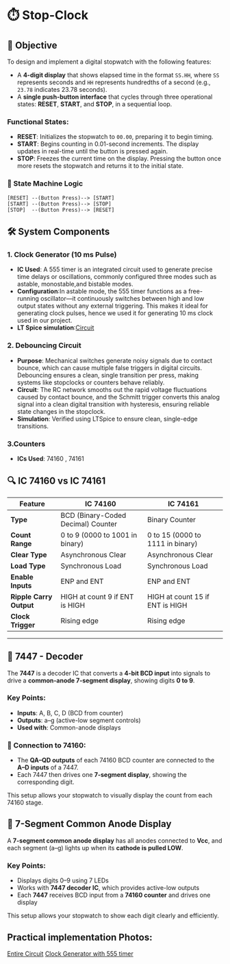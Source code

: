 

# ⏱️ Stop-Clock 


## 🎯 Objective

To design and implement a digital stopwatch with the following features:

- A **4-digit display** that shows elapsed time in the format `SS.HH`, where `SS` represents seconds and `HH` represents hundredths of a second (e.g., `23.78` indicates 23.78 seconds).
- A **single push-button interface** that cycles through three operational states: **RESET**, **START**, and **STOP**, in a sequential loop.

### Functional States:
- **RESET**: Initializes the stopwatch to `00.00`, preparing it to begin timing.
- **START**: Begins counting in 0.01-second increments. The display updates in real-time until the button is pressed again.
- **STOP**: Freezes the current time on the display. Pressing the button once more resets the stopwatch and returns it to the initial state.

### 🔄 State Machine Logic

```plaintext
[RESET] --(Button Press)--> [START]
[START] --(Button Press)--> [STOP]
[STOP]  --(Button Press)--> [RESET]
```


## 🛠️ System Components

### 1. **Clock Generator (10 ms Pulse)**
- **IC Used**: A 555 timer is an integrated circuit used to generate precise time delays or oscillations, commonly configured three modes such as astable, monostable,and bistable modes.
- **Configuration**:In astable mode, the 555 timer functions as a free-running oscillator—it continuously switches between high and low output states without any external triggering. This makes it ideal for generating clock pulses, hence we used it for generating  10 ms clock used in our project.
- **LT Spice simulation**:[Circuit](https://github.com/Manvi1670/STOP-CLOCK/blob/40ddc953ea36c8df6870716ed4e70b379bcfeef0/Timer%20-%20555%20Lt%20Spice%20simulation.png) 


### 2. **Debouncing Circuit**
- **Purpose**: Mechanical switches generate noisy signals due to contact bounce, which can cause multiple false triggers in digital circuits. Debouncing ensures a clean,        single transition per press, making systems like stopclocks or counters behave reliably.
- **Circuit**: The RC network smooths out the rapid voltage fluctuations caused by contact bounce, and the Schmitt trigger converts this analog signal into a clean digital transition with hysteresis, ensuring reliable state changes in the stopclock.
- **Simulation**: Verified using LTSpice to ensure clean, single-edge transitions.

### 3.Counters
- **ICs Used**: 74160 , 74161

## 🔍 IC 74160 vs IC 74161

| Feature                  | **IC 74160**                                | **IC 74161**                                |
|--------------------------|---------------------------------------------|---------------------------------------------|
| **Type**                 | BCD (Binary-Coded Decimal) Counter          | Binary Counter                              |
| **Count Range**          | 0 to 9 (0000 to 1001 in binary)             | 0 to 15 (0000 to 1111 in binary)            |
| **Clear Type**           | Asynchronous Clear                          | Asynchronous Clear                          |
| **Load Type**            | Synchronous Load                            | Synchronous Load                            |
| **Enable Inputs**        | ENP and ENT                                 | ENP and ENT                                 |
| **Ripple Carry Output**  | HIGH at count 9 if ENT is HIGH              | HIGH at count 15 if ENT is HIGH             |
| **Clock Trigger**        | Rising edge                                 | Rising edge                                 |


---

## 🔷 7447 - Decoder

The **7447** is a decoder IC that converts a **4-bit BCD input** into signals to drive a **common-anode 7-segment display**, showing digits **0 to 9**.

### Key Points:
- **Inputs**: A, B, C, D (BCD from counter)
- **Outputs**: a–g (active-low segment controls)
- **Used with**: Common-anode displays

### 🔗 Connection to 74160:
- The **QA–QD outputs** of each 74160 BCD counter are connected to the **A–D inputs** of a 7447.
- Each 7447 then drives one **7-segment display**, showing the corresponding digit.

This setup allows your stopwatch to visually display the count from each 74160 stage.




## 🔷 7-Segment Common Anode Display

A **7-segment common anode display** has all anodes connected to **Vcc**, and each segment (a–g) lights up when its **cathode is pulled LOW**.

### Key Points:
- Displays digits 0–9 using 7 LEDs
- Works with **7447 decoder IC**, which provides active-low outputs
- Each **7447** receives BCD input from a **74160 counter** and drives one display

This setup allows your stopwatch to show each digit clearly and efficiently.


## Practical implementation Photos:
[Entire Circuit](https://github.com/Manvi1670/STOP-CLOCK/blob/0c46ffac323a01b043ce51217551cee434ce8d7e/Whole%20circuit.jpeg)
[Clock Generator with 555 timer](https://github.com/Manvi1670/STOP-CLOCK/blob/291ebfdb96b4b5d5f5c1eab6ee003e0502844874/555%20timer.jpeg)
